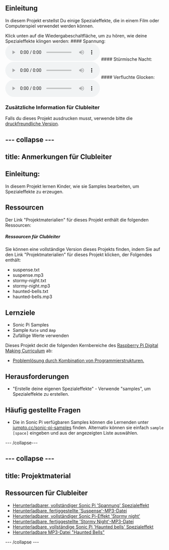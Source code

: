 ## Einleitung

In diesem Projekt erstellst Du einige Spezialeffekte, die in einem Film oder Computerspiel verwendet werden können.

<div id="audio-preview" class="pdf-hidden">
Klick unten auf die Wiedergabeschaltfläche, um zu hören, wie deine Spezialeffekte klingen werden: #### Spannung: 
<audio controls preload> 
  <source src="resources/suspense.mp3" type="audio/mpeg"> 
Dein Browser unterstützt das <code>Audio-</code>Element nicht. 
</audio> 
#### Stürmische Nacht: 
<audio controls preload> 
  <source src="resources/stormy-night.mp3" type="audio/mpeg"> 
Dein Browser unterstützt das <code>Audio-</code>Element nicht. 
</audio> 
#### Verfluchte Glocken: 
<audio controls preload> 
  <source src="resources/haunted-bells.mp3" type="audio/mpeg"> 
Dein Browser unterstützt das <code>Audio-</code>Element nicht. 
</audio>
</div>

### Zusätzliche Information für Clubleiter

Falls du dieses Projekt ausdrucken musst, verwende bitte die [druckfreundliche Version](https://projects.raspberrypi.org/de-DE/projects/special-effects/print).

--- collapse ---
---
title: Anmerkungen für Clubleiter
---

## Einleitung:

In diesem Projekt lernen Kinder, wie sie Samples bearbeiten, um Spezialeffekte zu erzeugen.

## Ressourcen

Der Link "Projektmaterialien" für dieses Projekt enthält die folgenden Ressourcen:

##### Ressourcen für Clubleiter

Sie können eine vollständige Version dieses Projekts finden, indem Sie auf den Link "Projektmaterialien" für dieses Projekt klicken, der Folgendes enthält:

* suspense.txt
* suspense.mp3
* stormy-night.txt
* stormy-night.mp3
* haunted-bells.txt
* haunted-bells.mp3

## Lernziele

* Sonic Pi Samples
* Sample `Rate` und `Amp`
* Zufällige Werte verwenden

Dieses Projekt deckt die folgenden Kernbereiche des [Raspberry Pi Digital Making Curriculum](http://rpf.io/curriculum) ab:

* [Problemlösung durch Kombination von Programmierstrukturen.](https://www.raspberrypi.org/curriculum/programming/builder)

## Herausforderungen

* "Erstelle deine eigenen Spezialeffekte" - Verwende "samples", um Spezialeffekte zu erstellen.

## Häufig gestellte Fragen

* Die in Sonic Pi verfügbaren Samples können die Lernenden unter [jumpto.cc/sonic-pi-samples](http://jumpto.cc/sonic-pi-samples) finden. Alternativ können sie einfach `sample [space]` eingeben und aus der angezeigten Liste auswählen.

--- /collapse---

--- collapse ---
---
title: Projektmaterial
---

## Ressourcen für Clubleiter

* [Herunterladbarer, vollständiger Sonic Pi 'Spannung' Spezialeffekt](resources/suspense.txt)
* [Herunterladbare, fertiggestellte 'Suspense'-MP3-Datei](resources/suspense.mp3)
* [Herunterladbarer, vollständiger Sonic Pi-Effekt 'Stormy night'](resources/stormy-night.txt)
* [Herunterladbare, fertiggestellte 'Stormy Night'-MP3-Datei](resources/stormy-night.mp3)
* [Herunterladbare, vollständige Sonic Pi 'Haunted bells' Spezialeffekt](resources/haunted-bells.txt)
* [Herunterladbare MP3-Datei "Haunted Bells"](resources/haunted-bells.mp3)

--- /collapse ---